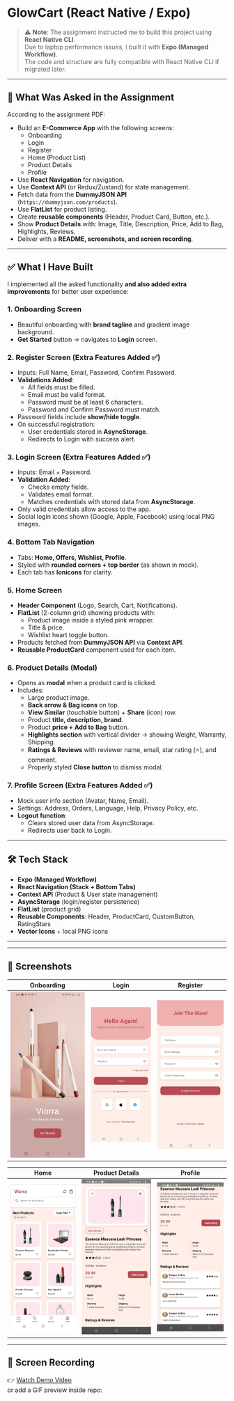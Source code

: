 # GlowCart (React Native / Expo)

> ⚠️ **Note**: The assignment instructed me to build this project using **React Native CLI**.  
> Due to laptop performance issues, I built it with **Expo (Managed Workflow)**.  
> The code and structure are fully compatible with React Native CLI if migrated later.

---

## 📌 What Was Asked in the Assignment
According to the assignment PDF:
- Build an **E-Commerce App** with the following screens:
  - Onboarding  
  - Login  
  - Register  
  - Home (Product List)  
  - Product Details  
  - Profile  
- Use **React Navigation** for navigation.  
- Use **Context API** (or Redux/Zustand) for state management.  
- Fetch data from the **DummyJSON API** (`https://dummyjson.com/products`).  
- Use **FlatList** for product listing.  
- Create **reusable components** (Header, Product Card, Button, etc.).  
- Show **Product Details** with: Image, Title, Description, Price, Add to Bag, Highlights, Reviews.  
- Deliver with a **README, screenshots, and screen recording**.

---

## ✅ What I Have Built
I implemented all the asked functionality **and also added extra improvements** for better user experience:

### 1. Onboarding Screen
- Beautiful onboarding with **brand tagline** and gradient image background.  
- **Get Started** button → navigates to **Login** screen.

### 2. Register Screen (Extra Features Added ✅)
- Inputs: Full Name, Email, Password, Confirm Password.  
- **Validations Added**:
  - All fields must be filled.  
  - Email must be valid format.  
  - Password must be at least 6 characters.  
  - Password and Confirm Password must match.  
- Password fields include **show/hide toggle**.  
- On successful registration:
  - User credentials stored in **AsyncStorage**.  
  - Redirects to Login with success alert.

### 3. Login Screen (Extra Features Added ✅)
- Inputs: Email + Password.  
- **Validation Added**:
  - Checks empty fields.  
  - Validates email format.  
  - Matches credentials with stored data from **AsyncStorage**.  
- Only valid credentials allow access to the app.  
- Social login icons shown (Google, Apple, Facebook) using local PNG images.

### 4. Bottom Tab Navigation
- Tabs: **Home, Offers, Wishlist, Profile**.  
- Styled with **rounded corners + top border** (as shown in mock).  
- Each tab has **Ionicons** for clarity.  

### 5. Home Screen
- **Header Component** (Logo, Search, Cart, Notifications).  
- **FlatList** (2-column grid) showing products with:
  - Product image inside a styled pink wrapper.  
  - Title & price.  
  - Wishlist heart toggle button.  
- Products fetched from **DummyJSON API** via **Context API**.  
- **Reusable ProductCard** component used for each item.  

### 6. Product Details (Modal)
- Opens as **modal** when a product card is clicked.  
- Includes:
  - Large product image.  
  - **Back arrow & Bag icons** on top.  
  - **View Similar** (touchable button) + **Share** (icon) row.  
  - Product **title, description, brand**.  
  - Product **price + Add to Bag** button.  
  - **Highlights section** with vertical divider → showing Weight, Warranty, Shipping.  
  - **Ratings & Reviews** with reviewer name, email, star rating (⭐), and comment.  
  - Properly styled **Close button** to dismiss modal.  

### 7. Profile Screen (Extra Features Added ✅)
- Mock user info section (Avatar, Name, Email).  
- Settings: Address, Orders, Language, Help, Privacy Policy, etc.  
- **Logout function**:
  - Clears stored user data from AsyncStorage.  
  - Redirects user back to Login.  

---

## 🛠️ Tech Stack
- **Expo (Managed Workflow)**  
- **React Navigation (Stack + Bottom Tabs)**  
- **Context API** (Product & User state management)  
- **AsyncStorage** (login/register persistence)  
- **FlatList** (product grid)  
- **Reusable Components**: Header, ProductCard, CustomButton, RatingStars  
- **Vector Icons** + local PNG icons  

---


---

## 📸 Screenshots

| Onboarding | Login | Register |
|------------|-------|----------|
| ![Onboarding](docs/screenshots/onboarding.jpeg) | ![Login](docs/screenshots/login.jpeg) | ![Register](docs/screenshots/register.jpeg) |

| Home | Product Details | Profile |
|------|----------------|---------|
| ![Home](docs/screenshots/home.jpeg) | ![Details](docs/screenshots/details1.jpeg) | ![Details](docs/screenshots/details2.jpeg) | ![Profile](docs/screenshots/profile.jpeg) |

---

## 🎥 Screen Recording
👉 [Watch Demo Video]((docs/screenshots/demo.gif))  
or add a GIF preview inside repo:


